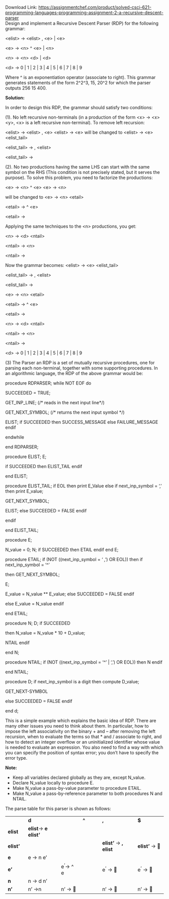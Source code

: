 Download Link: https://assignmentchef.com/product/solved-csci-621-programming-languages-programming-assignment-2-a-recursive-descent-parser
<br>
Design and implement a Recursive Descent Parser (RDP) for the following grammar:

&lt;elist&gt; → &lt;elist&gt; , &lt;e&gt; | &lt;e&gt;

&lt;e&gt; → &lt;n&gt; ^ &lt;e&gt; | &lt;n&gt;

&lt;n&gt; → &lt;n&gt; &lt;d&gt; | &lt;d&gt;

&lt;d&gt; → 0 | 1 | 2 | 3 | 4 | 5 | 6 | 7 | 8 | 9




Where ^ is an exponentiation operator (associate to right). This grammar generates statements of the form 2^2^3, 15, 20^2 for which the parser outputs 256 15 400.




<strong>Solution: </strong>

In order to design this RDP, the grammar should satisfy two conditions:

(1). No left recursive non-terminals (in a production of the form &lt;x&gt; → &lt;x&gt; &lt;y&gt;, &lt;x&gt; is a left recursive non-terminal). To remove left recursion:

&lt;elist&gt; → &lt;elist&gt; , &lt;e&gt; &lt;elist&gt; → &lt;e&gt; will be changed to &lt;elist&gt; → &lt;e&gt; &lt;elist_tail&gt;

&lt;elist_tail&gt; → , &lt;elist&gt;

&lt;elist_tail&gt; →

(2). No two productions having the same LHS can start with the same symbol on the RHS (This condition is not precisely stated, but it serves the purpose). To solve this problem, you need to factorize the productions:

&lt;e&gt; → &lt;n&gt; ^ &lt;e&gt; &lt;e&gt; → &lt;n&gt;

will be changed to  &lt;e&gt; → &lt;n&gt; &lt;etail&gt;

&lt;etail&gt; → ^ &lt;e&gt;

&lt;etail&gt; →

Applying the same techniques to the &lt;n&gt; productions, you get:

&lt;n&gt; → &lt;d&gt; &lt;ntail&gt;

&lt;ntail&gt; → &lt;n&gt;

&lt;ntail&gt; →

Now the grammar becomes: &lt;elist&gt; → &lt;e&gt; &lt;elist_tail&gt;

&lt;elist_tail&gt; → , &lt;elist&gt;

&lt;elist_tail&gt; →

&lt;e&gt; → &lt;n&gt; &lt;etail&gt;

&lt;etail&gt; → ^ &lt;e&gt;

&lt;etail&gt; →

&lt;n&gt; → &lt;d&gt; &lt;ntail&gt;

&lt;ntail&gt; → &lt;n&gt;

&lt;ntail&gt; →

&lt;d&gt; → 0 | 1 | 2 | 3 | 4 | 5 | 6 | 7 | 8 | 9

(3) The Parser  an RDP is a set of mutually recursive procedures, one for parsing each non-terminal, together with some supporting procedures. In an algorithmic language, the RDP of the above grammar would be:




procedure RDPARSER; while NOT EOF  do

SUCCEEDED = TRUE;

GET_INP_LINE; (/* reads in the next input line*/)

GET_NEXT_SYMBOL; (/* returns the next input symbol */)

ELIST;  if  SUCCEEDED then SUCCESS_MESSAGE else FAILURE_MESSAGE endif

endwhile

end RDPARSER;




procedure ELIST; E;

if SUCCEEDED then ELIST_TAIL endif

end ELIST;




procedure ELIST_TAIL; if EOL  then         print E_Value else       if next_inp_symbol = ‘,’ then      print E_value;

GET_NEXT_SYMBOL;

ELIST; else SUCCEEDED = FALSE endif

endif

end ELIST_TAIL;




procedure E;

N_value = 0; N; if SUCCEEDED  then ETAIL endif end E;




procedure ETAIL; if (NOT ((next_inp_symbol = ‘ ,’) OR EOL)) then         if next_inp_symbol = ‘^’

then     GET_NEXT_SYMBOL;

E;

E_value = N_value ** E_value; else SUCCEEDED = FALSE endif

else E_value = N_value endif

end ETAIL;




procedure N; D; if SUCCEEDED

then     N_value = N_value * 10 + D_value;

NTAIL endif

end N;




procedure NTAIL; if (NOT ((next_inp_symbol = ‘^’ | ‘,’) OR EOL)) then N endif

end NTAIL;




procedure D; if next_inp_symbol is a digit then      compute D_value;

GET_NEXT-SYMBOL

else SUCCEEDED = FALSE endif

end d;




This is a simple example which explains the basic idea of RDP. There are many other issues you need to think about them. In particular, how to impose the left associativity on the binary + and – after removing the left recursion, when to evaluate the terms so that * and / associate to right, and how to detect an integer overflow or an uninitialized identifier whose value is needed to evaluate an expression. You also need to find a way with which you can specify the position of syntax error; you don’t have to specify the error type.




<strong>Note: </strong>

<ul>

 <li>Keep all variables declared globally as they are, except N_value.</li>

 <li>Declare N_value locally to procedure E.</li>

 <li>Make N_value a pass-by-value parameter to procedure ETAIL.</li>

 <li>Make N_value a pass-by-reference parameter to both procedures N and NTAIL.</li>

</ul>










The parse table for this parser is shown as follows:

<table width="664">

 <tbody>

  <tr>

   <td width="61"> </td>

   <td width="139"><strong>d</strong></td>

   <td width="83"> </td>

   <td width="93"><strong>^</strong></td>

   <td width="168"><strong>, </strong></td>

   <td width="120"><strong>$</strong></td>

  </tr>

  <tr>

   <td width="61"><strong>elist </strong></td>

   <td width="139"><strong>elist</strong>→<strong> e  elist’</strong></td>

   <td width="83"> </td>

   <td width="93"> </td>

   <td width="168"> </td>

   <td width="120"> </td>

  </tr>

  <tr>

   <td width="61"><strong>elist’</strong></td>

   <td width="139"> </td>

   <td width="83"> </td>

   <td width="93"> </td>

   <td width="168"><strong>elist’ </strong>→<strong> ,  elist</strong></td>

   <td width="120"><strong>elist’ </strong>→ </td>

  </tr>

  <tr>

   <td width="61"><strong>e</strong></td>

   <td width="139">e → n e’</td>

   <td width="83"> </td>

   <td width="93"> </td>

   <td width="168"> </td>

   <td width="120"> </td>

  </tr>

  <tr>

   <td width="61"><strong>e’</strong></td>

   <td width="139"> </td>

   <td width="83">e<sup>’</sup>→ ^ e</td>

   <td width="93"> </td>

   <td width="168">e<sup>’</sup> → </td>

   <td width="120">e<sup>’</sup> → </td>

  </tr>

  <tr>

   <td width="61"><strong>n</strong></td>

   <td width="139">n → d n’</td>

   <td width="83"> </td>

   <td width="93"> </td>

   <td width="168"> </td>

   <td width="120"> </td>

  </tr>

  <tr>

   <td width="61"><strong>n’</strong></td>

   <td width="139">n’ →n</td>

   <td width="83">n’ → </td>

   <td width="93"> </td>

   <td width="168">n’ → </td>

   <td width="120">n’ → </td>

  </tr>

 </tbody>

</table>


